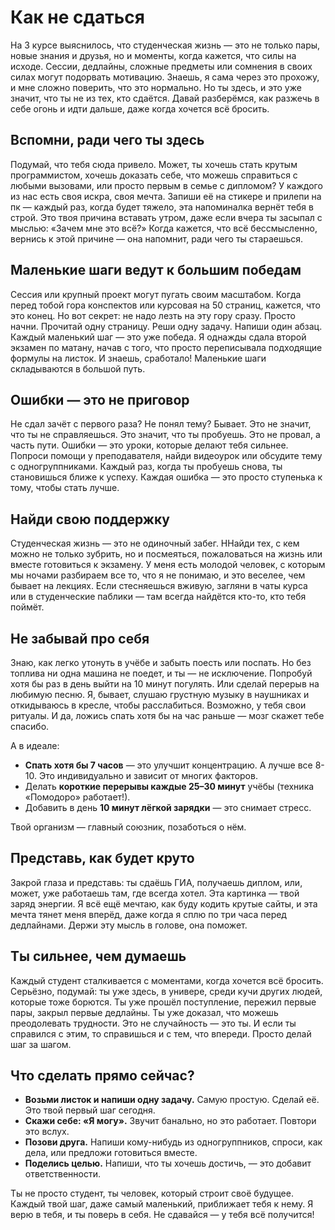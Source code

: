 # Как не сдаться

На 3 курсе выяснилось, что студенческая жизнь — это не только пары, новые знания и друзья, но и моменты, когда кажется, что силы на исходе. Сессии, дедлайны, сложные предметы или сомнения в своих силах могут подорвать мотивацию. Знаешь, я сама через это прохожу, и мне сложно поверить, что это нормально. Но ты здесь, и это уже значит, что ты не из тех, кто сдаётся. Давай разберёмся, как разжечь в себе огонь и идти дальше, даже когда хочется всё бросить.

## Вспомни, ради чего ты здесь

Подумай, что тебя сюда привело. Может, ты хочешь стать крутым программистом, хочешь доказать себе, что можешь справиться с любыми вызовами, или просто первым в семье с дипломом? У каждого из нас есть своя искра, своя мечта. Запиши её на стикере и прилепи на пк — каждый раз, когда будет тяжело, эта напоминалка вернёт тебя в строй. Это твоя причина вставать утром, даже если вчера ты засыпал с мыслью: «Зачем мне это всё?» Когда кажется, что всё бессмысленно, вернись к этой причине — она напомнит, ради чего ты стараешься.

## Маленькие шаги ведут к большим победам
Сессия или крупный проект могут пугать своим масштабом. Когда перед тобой гора конспектов или курсовая на 50 страниц, кажется, что это конец. Но вот секрет: не надо лезть на эту гору сразу. Просто начни. Прочитай одну страницу. Реши одну задачу. Напиши один абзац. Каждый маленький шаг — это уже победа. Я однажды сдала второй экзамен по матану, начав с того, что просто переписывала подходящие формулы на листок. И знаешь, сработало! Маленькие шаги складываются в большой путь.

## Ошибки — это не приговор
Не сдал зачёт с первого раза? Не понял тему? Бывает. Это не значит, что ты не справляешься. Это значит, что ты пробуешь. Это не провал, а часть пути. Ошибки — это уроки, которые делают тебя сильнее. Попроси помощи у преподавателя, найди видеоурок или обсудите тему с одногруппниками. Каждый раз, когда ты пробуешь снова, ты становишься ближе к успеху. Каждая ошибка — это просто ступенька к тому, чтобы стать лучше.

## Найди свою поддержку
Студенческая жизнь — это не одиночный забег. ННайди тех, с кем можно не только зубрить, но и посмеяться, пожаловаться на жизнь или вместе готовиться к экзамену. У меня есть молодой человек, с которым мы ночами разбираем все то, что я не понимаю, и это веселее, чем бывает на лекциях. Если стесняешься вживую, загляни в чаты курса или в студенческие паблики — там всегда найдётся кто-то, кто тебя поймёт.

## Не забывай про себя
Знаю, как легко утонуть в учёбе и забыть поесть или поспать. Но без топлива ни одна машина не поедет, и ты — не исключение. Попробуй хотя бы раз в день выйти на 10 минут погулять. Или сделай перерыв на любимую песню. Я, бывает, слушаю грустную музыку в наушниках и откидываюсь в кресле, чтобы расслабиться. Возможно, у тебя свои ритуалы. И да, ложись спать хотя бы на час раньше — мозг скажет тебе спасибо.

А в идеале:
+ **Спать хотя бы 7 часов** — это улучшит концентрацию. А лучше все 8-10. Это индивидуально и зависит от многих факторов.
+ Делать **короткие перерывы каждые 25–30 минут** учёбы (техника «Помодоро» работает!).
+ Добавить в день **10 минут лёгкой зарядки** — это снимает стресс.

Твой организм — главный союзник, позаботься о нём.

## Представь, как будет круто

Закрой глаза и представь: ты сдаёшь ГИА, получаешь диплом, или, может, уже работаешь там, где всегда хотел. Эта картинка — твой заряд энергии. Я всё ещё мечтаю, как буду кодить крутые сайты, и эта мечта тянет меня вперёд, даже когда я сплю по три часа перед дедлайнами. Держи эту мысль в голове, она поможет.

##  Ты сильнее, чем думаешь

Каждый студент сталкивается с моментами, когда хочется всё бросить. Серьёзно, подумай: ты уже здесь, в универе, среди кучи других людей, которые тоже борются. Ты уже прошёл поступление, пережил первые пары, закрыл первые дедлайны. Ты уже доказал, что можешь преодолевать трудности. Это не случайность — это ты. И если ты справился с этим, то справишься и с тем, что впереди. Просто делай шаг за шагом.

## Что сделать прямо сейчас?

+ **Возьми листок и напиши одну задачу.** Самую простую. Сделай её. Это твой первый шаг сегодня.
+ **Скажи себе: «Я могу».** Звучит банально, но это работает. Повтори это вслух.
+ **Позови друга.** Напиши кому-нибудь из одногруппников, спроси, как дела, или предложи готовиться вместе.
+ **Поделись целью.** Напиши, что ты хочешь достичь, — это добавит ответственности.

Ты не просто студент, ты человек, который строит своё будущее. Каждый твой шаг, даже самый маленький, приближает тебя к нему. Я верю в тебя, и ты поверь в себя. Не сдавайся — у тебя всё получится!